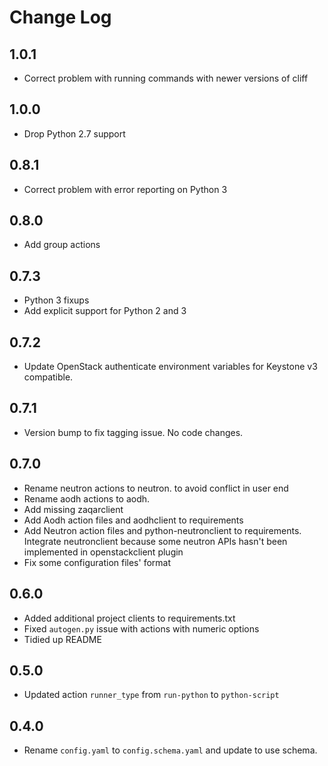 # Change Log

## 1.0.1

- Correct problem with running commands with newer versions of cliff

## 1.0.0

* Drop Python 2.7 support

## 0.8.1

- Correct problem with error reporting on Python 3

## 0.8.0

- Add group actions

## 0.7.3

- Python 3 fixups
- Add explicit support for Python 2 and 3

## 0.7.2

- Update OpenStack authenticate environment variables for Keystone v3
  compatible.

## 0.7.1

- Version bump to fix tagging issue. No code changes.

## 0.7.0

- Rename neutron actions to neutron.<name> to avoid conflict in user end
- Rename aodh actions to aodh.<name>
- Add missing zaqarclient
- Add Aodh action files and aodhclient to requirements
- Add Neutron action files and python-neutronclient to requirements.
  Integrate neutronclient because some neutron APIs hasn't been implemented
  in openstackclient plugin
- Fix some configuration files' format

## 0.6.0

- Added additional project clients to requirements.txt
- Fixed `autogen.py` issue with actions with numeric options
- Tidied up README

## 0.5.0

- Updated action `runner_type` from `run-python` to `python-script`

## 0.4.0

- Rename `config.yaml` to `config.schema.yaml` and update to use schema.
